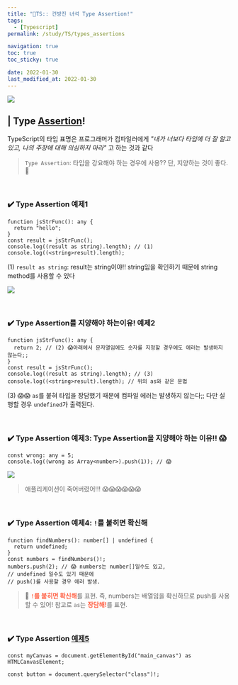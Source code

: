 ```yaml
---
title: "💫TS:: 건방진 녀석 Type Assertion!"
tags:
  - [Typescript]
permalink: /study/TS/types_assertions

navigation: true
toc: true
toc_sticky: true

date: 2022-01-30
last_modified_at: 2022-01-30
---
```


![](https://images.velog.io/images/april_5/post/fef3266f-5808-4e74-a394-3cc0c8bd35a3/typescript.png)

## | Type [Assertion](https://ko.wikipedia.org/wiki/%ED%91%9C%EB%AA%85)!

TypeScript의 타입 표명은 프로그래머가 컴파일러에게
<i>"내가 너보다 타입에 더 잘 알고 있고, 나의 주장에 대해 의심하지 마라"</i>
고 하는 것과 같다

> `Type Assertion`: 타입을 강요해야 하는 경우에 사용?? 단, 지양하는 것이 좋다. 💩

<br />

### ✔️ Type Assertion 예제1

```tsx
function jsStrFunc(): any {
  return "hello";
}
const result = jsStrFunc();
console.log((result as string).length); // (1)
console.log((<string>result).length);
```

(1) `result as string`: result는 string이야!! string임을 확인하기 때문에 string method를 사용할 수 있다

![](https://images.velog.io/images/april_5/post/93dca28a-a421-4aaf-9d72-604346b2c066/image.png)

<br />

### ✔️ Type Assertion를 지양해야 하는이유! 예제2

```tsx
function jsStrFunc(): any {
  return 2; // (2) 😱아래에서 문자열임에도 숫자를 지정할 경우에도 에러는 발생하지 않는다;;
}
const result = jsStrFunc();
console.log((result as string).length); // (3)
console.log((<string>result).length); // 위의 as와 같은 문법
```

(3) 😱😱 `as`를 붙혀 타입을 장담했기 때문에 컴파일 에러는 발생하지 않는다;; 다만 실행할 경우 `undefined`가 출력된다.

<br />

### ✔️ Type Assertion 예제3: Type Assertion을 지양해야 하는 이유!! 😱

```tsx
const wrong: any = 5;
console.log((wrong as Array<number>).push(1)); // 😱
```

![](https://images.velog.io/images/april_5/post/4e447eb5-babc-4ffe-9433-5a5bf9601387/image.png)

> 애플리케이션이 죽어버렸어!!! 😱😱😱😱😱😱

<br />

### ✔️ Type Assertion 예제4: `!`를 붙히면 확신해

```tsx
function findNumbers(): number[] | undefined {
  return undefined;
}
const numbers = findNumbers()!;
numbers.push(2); // 😱 numbers는 number[]일수도 있고,
// undefined 일수도 있기 때문에
// push()를 사용할 경우 에러 발생.
```

> 📌 <span style="color:tomato">**`!`를 붙히면 확신해**</span>를 표현.
> 즉, numbers는 배열임을 확신하므로 push를 사용할 수 있어!
> 참고로 `as`는 <span style="color:tomato">**장담해!**</span>를 표현.

<br />

### ✔️ Type Assertion [예제5](https://www.typescriptlang.org/docs/handbook/2/everyday-types.html#type-assertions)

```tsx
const myCanvas = document.getElementById("main_canvas") as HTMLCanvasElement;

const button = document.querySelector("class")!;
```

<br />
